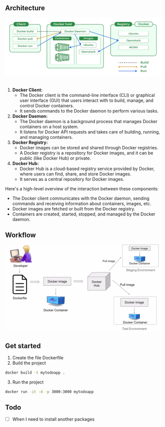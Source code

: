 ## Architecture

<img src="./architecture.webp" style="object-fit: containt;" />
<br/>
<br/>

1. **Docker Client:**
    - The Docker client is the command-line interface (CLI) or graphical user interface (GUI) that users interact with to build, manage, and control Docker containers.
    - It sends commands to the Docker daemon to perform various tasks.
2. **Docker Daemon:**
    - The Docker daemon is a background process that manages Docker containers on a host system.
    - It listens for Docker API requests and takes care of building, running, and managing containers.
3. **Docker Registry:**
    - Docker images can be stored and shared through Docker registries.
    - A Docker registry is a repository for Docker images, and it can be public (like Docker Hub) or private.
4. **Docker Hub:**
    - Docker Hub is a cloud-based registry service provided by Docker, where users can find, share, and store Docker images.
    - It serves as a central repository for Docker images.

Here's a high-level overview of the interaction between these components:

-   The Docker client communicates with the Docker daemon, sending commands and receiving information about containers, images, etc.
-   Docker images are fetched or built from the Docker registry.
-   Containers are created, started, stopped, and managed by the Docker daemon.

## Workflow

<img src="./workflow.png" style="object-fit: containt;" />

## Get started

1. Create the file Dockerfile
2. Build the project

```bash
docker build -t mytodoapp .
```

3. Run the project

```bash
docker run -it -d -p 3000:3000 mytodoapp
```

## Todo

-   [ ] When I need to install another packages
